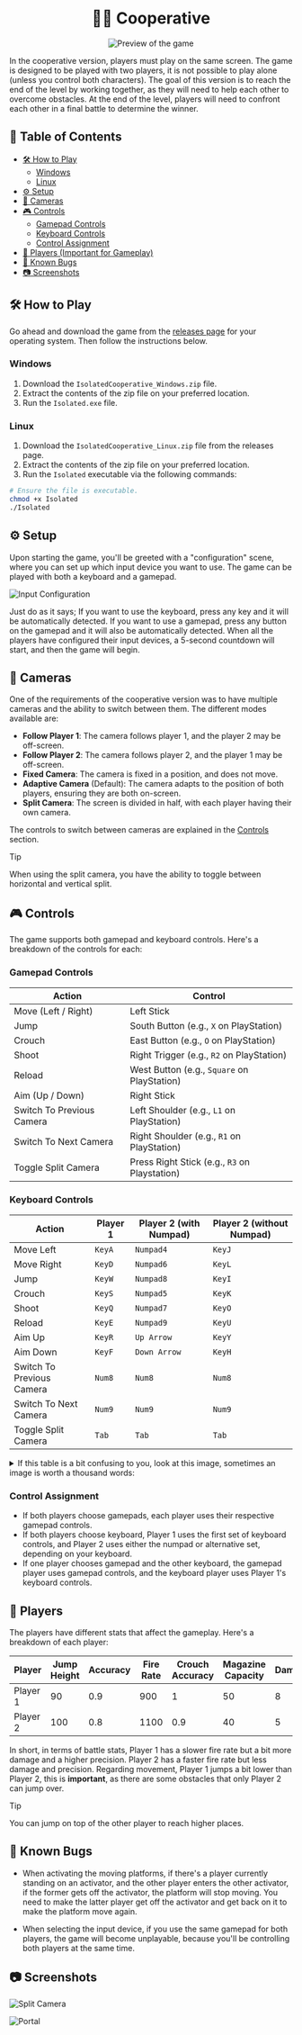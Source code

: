 <div align="center">
  <h1>🤝🏻 Cooperative</h1>
  <p></p>
</div>

<div align="center">
  <img src="./.github/assets/preview.png" alt="Preview of the game">
</div>

<p></p>

In the cooperative version, players must play on the same screen. The game is designed to be played with two players, it is not possible to play alone (unless you control both characters). The goal of this version is to reach the end of the level by working together, as they will need to help each other to overcome obstacles. At the end of the level, players will need to confront each other in a final battle to determine the winner.

## 📖 Table of Contents

- [🛠️ How to Play](#-how-to-play)
  - [Windows](#windows)
  - [Linux](#linux)
- [⚙️ Setup](#️-setup)
- [🎥 Cameras](#-cameras)
- [🎮 Controls](#-controls)
  - [Gamepad Controls](#gamepad-controls)
  - [Keyboard Controls](#keyboard-controls)
  - [Control Assignment](#control-assignment)
- [🤖 Players (Important for Gameplay)](#-players)
- [🤯 Known Bugs](#-known-bugs)
- [📷 Screenshots](#-screenshots)

## 🛠️ How to Play

Go ahead and download the game from the [releases page](https://github.com/iivvaannxx/isolated/releases/tag/cooperative) for your operating system. Then follow the instructions below.

### Windows

1. Download the `IsolatedCooperative_Windows.zip` file.
2. Extract the contents of the zip file on your preferred location.
3. Run the `Isolated.exe` file.

### Linux
1. Download the `IsolatedCooperative_Linux.zip` file from the releases page.
2. Extract the contents of the zip file on your preferred location.
3. Run the `Isolated` executable via the following commands:
```bash
# Ensure the file is executable.
chmod +x Isolated
./Isolated
```
## ⚙️ Setup

Upon starting the game, you'll be greeted with a "configuration" scene, where you can set up which input device you want to use. The game can be played with both a keyboard and a gamepad.

![Input Configuration](./.github/assets/device.png)

Just do as it says; If you want to use the keyboard, press any key and it will be automatically detected. If you want to use a gamepad, press any button on the gamepad and it will also be automatically detected. When all the players have configured their input devices, a 5-second countdown will start, and then the game will begin.

## 🎥 Cameras

One of the requirements of the cooperative version was to have multiple cameras and the ability to switch between them. The different modes available are:

- **Follow Player 1**: The camera follows player 1, and the player 2 may be off-screen.
- **Follow Player 2**: The camera follows player 2, and the player 1 may be off-screen.
- **Fixed Camera**: The camera is fixed in a position, and does not move.
- **Adaptive Camera** (Default): The camera adapts to the position of both players, ensuring they are both on-screen.
- **Split Camera**: The screen is divided in half, with each player having their own camera.

The controls to switch between cameras are explained in the [Controls](#-controls) section.

> [!TIP]
> When using the split camera, you have the ability to toggle between horizontal and vertical split.

## 🎮 Controls

The game supports both gamepad and keyboard controls. Here's a breakdown of the controls for each:

### Gamepad Controls

| Action | Control |
|--------|---------|
| Move (Left / Right) | Left Stick |
| Jump | South Button (e.g., `X` on PlayStation) |
| Crouch | East Button (e.g., `O` on PlayStation) |
| Shoot | Right Trigger (e.g., `R2` on PlayStation) |
| Reload | West Button (e.g., `Square` on PlayStation) |
| Aim (Up / Down) | Right Stick |
| Switch To Previous Camera | Left Shoulder (e.g., `L1` on PlayStation) |
| Switch To Next Camera | Right Shoulder (e.g., `R1` on PlayStation) |
| Toggle Split Camera | Press Right Stick (e.g., `R3` on Playstation) |

### Keyboard Controls

| Action | Player 1 | Player 2 (with Numpad) | Player 2 (without Numpad) |
|--------|----------|------------------------|---------------------------|
| Move Left | `KeyA` | `Numpad4` | `KeyJ` |
| Move Right | `KeyD` | `Numpad6` | `KeyL` |
| Jump | `KeyW` | `Numpad8` | `KeyI` |
| Crouch | `KeyS` | `Numpad5` | `KeyK` |
| Shoot | `KeyQ` | `Numpad7` | `KeyO` |
| Reload | `KeyE` | `Numpad9` | `KeyU` |
| Aim Up | `KeyR` | `Up Arrow` | `KeyY` |
| Aim Down | `KeyF` | `Down Arrow` | `KeyH` |
| Switch To Previous Camera | `Num8` | `Num8` | `Num8` |
| Switch To Next Camera | `Num9` | `Num9` | `Num9` |
| Toggle Split Camera | `Tab` | `Tab` | `Tab` |

<details>
  <p></p>
  <summary>If this table is a bit confusing to you, look at this image, sometimes an image is worth a thousand words:</summary>

  ![Controls](./.github/assets/controls.png)

</details>

### Control Assignment

- If both players choose gamepads, each player uses their respective gamepad controls.
- If both players choose keyboard, Player 1 uses the first set of keyboard controls, and Player 2 uses either the numpad or alternative set, depending on your keyboard.
- If one player chooses gamepad and the other keyboard, the gamepad player uses gamepad controls, and the keyboard player uses Player 1's keyboard controls.

## 🤖 Players

The players have different stats that affect the gameplay. Here's a breakdown of each player:

| Player | Jump Height | Accuracy | Fire Rate | Crouch Accuracy | Magazine Capacity | Damage |
|--------|-------------|----------|-----------|-----------------|-------------------|--------|
| Player 1 | 90 | 0.9 | 900 | 1 | 50 | 8 |
| Player 2 | 100 | 0.8 | 1100 | 0.9 | 40 | 5 |

In short, in terms of battle stats, Player 1 has a slower fire rate but a bit more damage and a higher precision. Player 2 has a faster fire rate but less damage and precision. Regarding movement, Player 1 jumps a bit lower than Player 2, this is **important**, as there are some obstacles that only Player 2 can jump over.

> [!TIP]
> You can jump on top of the other player to reach higher places.


## 🤯 Known Bugs

- When activating the moving platforms, if there's a player currently standing on an activator, and the other player enters the other activator, if the former gets off the activator, the platform will stop moving. You need to make the latter player get off the activator and get back on it to make the platform move again.

- When selecting the input device, if you use the same gamepad for both players, the game will become unplayable, because you'll be controlling both players at the same time.

## 📷 Screenshots

![Split Camera](./.github/assets/split-camera.png)

![Portal](./.github/assets/portal.png)

